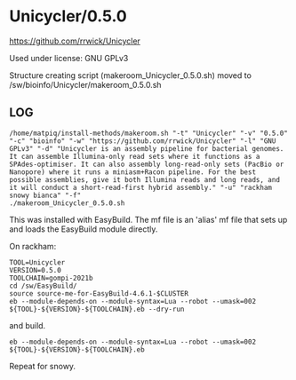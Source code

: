 Unicycler/0.5.0
========================

<https://github.com/rrwick/Unicycler>

Used under license:
GNU GPLv3


Structure creating script (makeroom_Unicycler_0.5.0.sh) moved to /sw/bioinfo/Unicycler/makeroom_0.5.0.sh

LOG
---

    /home/matpiq/install-methods/makeroom.sh "-t" "Unicycler" "-v" "0.5.0" "-c" "bioinfo" "-w" "https://github.com/rrwick/Unicycler" "-l" "GNU GPLv3" "-d" "Unicycler is an assembly pipeline for bacterial genomes. It can assemble Illumina-only read sets where it functions as a SPAdes-optimiser. It can also assembly long-read-only sets (PacBio or Nanopore) where it runs a miniasm+Racon pipeline. For the best possible assemblies, give it both Illumina reads and long reads, and it will conduct a short-read-first hybrid assembly." "-u" "rackham snowy bianca" "-f"
    ./makeroom_Unicycler_0.5.0.sh


This was installed with EasyBuild.  The mf file is an 'alias' mf file that sets up and loads the EasyBuild module directly.


On rackham:

    TOOL=Unicycler
    VERSION=0.5.0
    TOOLCHAIN=gompi-2021b
    cd /sw/EasyBuild/
    source source-me-for-EasyBuild-4.6.1-$CLUSTER
    eb --module-depends-on --module-syntax=Lua --robot --umask=002 ${TOOL}-${VERSION}-${TOOLCHAIN}.eb --dry-run

and build.

    eb --module-depends-on --module-syntax=Lua --robot --umask=002 ${TOOL}-${VERSION}-${TOOLCHAIN}.eb

Repeat for snowy.
